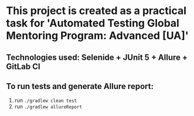 # This project is created as a practical task for 'Automated Testing Global Mentoring Program: Advanced [UA]'
## Technologies used: Selenide + JUnit 5 + Allure + GitLab CI
## To run tests and generate Allure report:
1. run `./gradlew clean test`
2. run `./gradlew allureReport`
